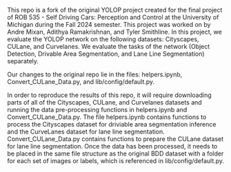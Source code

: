 This repo is a fork of the original YOLOP project created for the final project of ROB 535 - Self Driving Cars: Perception and Control at the University of Michigan during the Fall 2024 semester. This project was worked on by Andre Mixan, Adithya Ramakrishnan, and Tyler Smithline. In this project, we evaluate the YOLOP network on the following datasets: Cityscapes, CULane, and Curvelanes. We evaluate the tasks of the network (Object Detection, Drivable Area Segmentation, and Lane Line Segmentation) separately. 

Our changes to the original repo lie in the files: helpers.ipynb, Convert_CULane_Data.py, and lib/config/default.py. 

In order to reproduce the results of this repo, it will require downloading parts of all of the Cityscapes, CULane, and Curvelanes datasets and running the data pre-processing functions in helpers.ipynb and Convert_CULane_Data.py. The file helpers.ipynb contains functions to process the Cityscapes dataset for driviable area segmentation inference and the CurveLanes dataset for lane line segmentation. Convert_CULane_Data.py contains functions to prepare the CULane dataset for lane line segmentation. Once the data has been processed, it needs to be placed in the same file structure as the original BDD dataset with a folder for each set of images or labels, which is referenced in lib/config/default.py.
